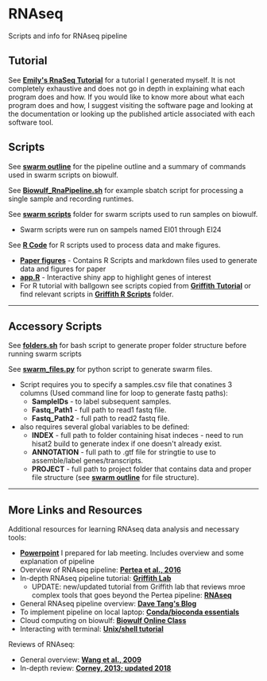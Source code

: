 # RNAseq
Scripts and info for RNAseq pipeline

## Tutorial
See [**Emily's RnaSeq Tutorial**](https://github.com/eisko/RNAseq/blob/master/Emily's%20RNASeq%20Tutorial.md) for a tutorial I generated myself. It is not completely exhaustive and does not go in depth in explaining what each program does and how. If you would like to know more about what each program does and how, I suggest visiting the software page and looking at the documentation or looking up the published article associated with each software tool.

## Scripts
See [**swarm outline**](https://github.com/eisko/RNAseq/blob/master/swarm%20outline) for the pipeline outline and a summary of commands used in swarm scripts on biowulf.

See [**Biowulf_RnaPipeline.sh**](Biowulf_RnaPipeline.sh) for example sbatch script for processing a single sample and recording runtimes.

See [**swarm scripts**](https://github.com/eisko/RNAseq/tree/master/swarm%20scripts) folder for swarm scripts used to run samples on biowulf.
* Swarm scripts were run on sampels named EI01 through EI24

See [**R Code**](https://github.com/eisko/RNAseq/tree/master/R%20code) for R scripts used to process data and make figures.
* [**Paper figures**](https://github.com/eisko/RNAseq/tree/master/R%20code/Pretty%20Figures) - Contains R Scripts and markdown files used to generate data and figures for paper
* [**app.R**](https://github.com/eisko/RNAseq/blob/master/R%20code/app.R) - Interactive shiny app to highlight genes of interest
* For R tutorial with ballgown see scripts copied from [**Griffith Tutorial**](https://github.com/griffithlab/rnaseq_tutorial/tree/master/scripts) or find relevant scripts in [**Griffith R Scripts**]() folder.


---
## Accessory Scripts

See [**folders.sh**](https://github.com/eisko/RNAseq/blob/master/folders.sh) for bash script to generate proper folder structure before running swarm scripts

See [**swarm_files.py**](https://github.com/eisko/RNAseq/blob/master/swarm_files.py) for python script to generate swarm files.
* Script requires you to specify a samples.csv file that conatines 3 columns (Used command line for loop to generate fastq paths):  
   * **SampleIDs** - to label subsequent samples. 
   * **Fastq_Path1** - full path to read1 fastq file. 
   * **Fastq_Path2** - full path to read2 fastq file. 
* also requires several global variables to be defined:  
   * **INDEX** - full path to folder containing hisat indeces - need to run hisat2 build to generate index if one doesn't already exist. 
   * **ANNOTATION** - full path to .gtf file for stringtie to use to assemble/label genes/transcripts. 
   * **PROJECT** - full path to project folder that contains data and proper file structure (see [**swarm outline**](https://github.com/eisko/RNAseq/blob/master/swarm%20outline) for file structure). 

---

## More Links and Resources

Additional resources for learning RNAseq data analysis and necessary tools:
* [**Powerpoint**](https://github.com/eisko/RNAseq/blob/master/RNAseq%20info.pptx) I prepared for lab meeting. Includes overview and some explanation of pipeline
* Overview of RNAseq pipeline: [**Pertea et al., 2016**](https://www.nature.com/articles/nprot.2016.095)
* In-depth RNAseq pipeline tutorial: [**Griffith Lab**](https://github.com/griffithlab/rnaseq_tutorial)
  * UPDATE: new/updated tutorial from Griffith lab that reviews mroe complex tools that goes beyond the Pertea pipeline: [**RNAseq**](https://rnabio.org/course/)
* General RNAseq pipeline overview: [**Dave Tang's Blog**](https://davetang.org/muse/2017/10/25/getting-started-hisat-stringtie-ballgown/)
* To implement pipeline on local laptop: [**Conda/bioconda essentials**](https://conda.io/projects/conda/en/latest/user-guide/getting-started.html)
* Cloud computing on biowulf: [**Biowulf Online Class**](https://hpc.nih.gov/training/intro_biowulf/)
* Interacting with terminal: [**Unix/shell tutorial**](https://www.datacamp.com/courses/introduction-to-shell-for-data-science)

Reviews of RNAseq:
* General overview: [**Wang et al., 2009**](https://www.ncbi.nlm.nih.gov/pubmed/19015660)
* In-depth review: [**Corney, 2013; updated 2018**](https://www.researchgate.net/publication/306291842_RNA-seq_Using_Next_Generation_Sequencing_A_comprehensive_review_of_RNA-seq_methodologies)

